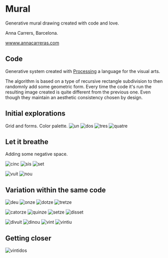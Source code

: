 # Mural
Generative mural drawing created with code and love.

Anna Carrers, Barcelona.

[wwww.annacarreras.com](wwww.annacarreras.com)

## Code
Generative system created with [Processing](www.processing.org) a language for the visual arts.

The algorithm is based on a type of recursive rectangle subdivision to then randomnly add some geometric form. Every time the code it's run the resulting image created is quite different from the previous one. Even though they maintain an aesthetic consistency chosen by design.

## Initial explorations
Grid and forms. Color palette.
![un](/captures/mural_2021_04_26_16_31_03.png)
![dos](/captures/mural_2021_04_26_16_31_05.png)
![tres](/captures/mural_2021_04_26_16_31_07.png)
![quatre](/captures/mural_2021_04_26_16_31_09.png)

## Let it breathe
Adding some negative space.

![cinc](/captures/mural_2021_04_29_20_31_47.png)
![sis](/captures/mural_2021_04_29_20_32_14.png)
![set](/captures/mural_2021_04_29_20_35_07.png)

![vuit](/captures/mural_2021_04_29_20_38_47.png)
![nou](/captures/mural_2021_04_29_20_39_00.png)

## Variation within the same code
![deu](/captures/mural_2021_04_29_20_40_28.png)
![onze](/captures/mural_2021_04_29_20_40_35.png)
![dotze](/captures/mural_2021_04_29_20_40_39.png)
![tretze](/captures/mural_2021_04_29_20_40_43.png)

![catorze](/captures/mural_2021_04_29_20_47_33.png)
![quinze](/captures/mural_2021_04_29_20_47_41.png)
![setze](/captures/mural_2021_04_29_20_47_52.png)
![disset](/captures/mural_2021_04_29_20_47_53.png)

![divuit](/captures/mural_2021_04_29_20_50_09.png)
![dinou](/captures/mural_2021_04_29_20_50_11.png)
![vint](/captures/mural_2021_04_29_20_50_12.png)
![vintiu](/captures/mural_2021_04_29_20_50_15.png)

## Getting closer
![vintidos](/captures/mural_2021_04_29_20_40_10.png)

